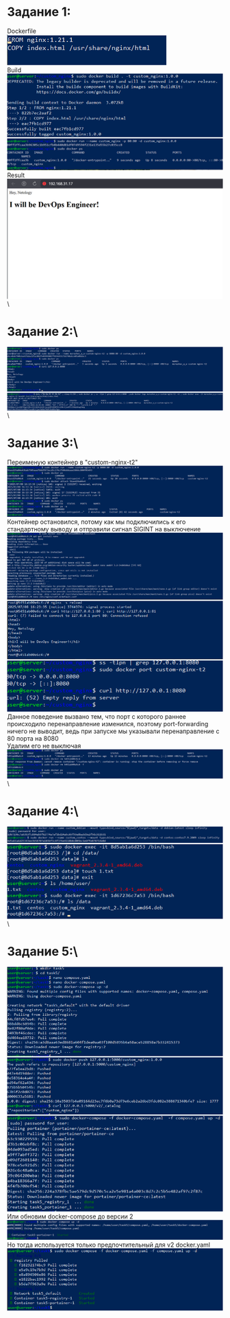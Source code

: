 # Задание 1:
Dockerfile\
![alt text](imgs/1.png)\
Build\
![alt text](imgs/2.png)\
![alt text](imgs/3.png)\
Result\
![alt text](imgs/4.png)\
# Задание 2:\
![alt text](imgs/5.png)\
![alt text](imgs/6.png)\
# Задание 3:\
Переименую контейнер в "custom-nginx-t2"\
![alt text](imgs/7.png)\
Контейнер остановился, потому как мы подключились к его стандартному выводу и отправили сигнал SIGINT на выключение\
![alt text](imgs/8.png)\
![alt text](imgs/9.png)\
![alt text](imgs/10.png)\
Данное поведение вызвано тем, что порт с которого раннее происходило перенаправление изменился, поэтому port-forwarding ничего не выводит, ведь при запуске мы указывали перенаправление с 80 порта на 8080\
Удалим его не выключая\
![alt text](imgs/11.png)\
# Задание 4:\
![alt text](imgs/12.png)\
![alt text](imgs/13.png)\ 
# Задание 5:\
![alt text](imgs/14.png)\
![alt text](imgs/15.png)\
![alt text](imgs/16.png)\
Или обновим docker-compose до версии 2\
![alt text](imgs/17.png)\
Но тогда используется только предпочтительный для v2 docker.yaml\
![alt text](imgs/18.png)
 
 
 
